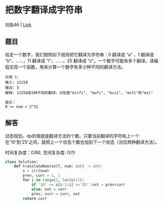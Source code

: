 # 把数字翻译成字符串
剑指46 | [Link](https://leetcode-cn.com/problems/ba-shu-zi-fan-yi-cheng-zi-fu-chuan-lcof/)

## 题目
给定一个数字，我们按照如下规则把它翻译为字符串：0 翻译成 “a” ，1 翻译成 “b”，……，11 翻译成 “l”，……，25 翻译成 “z”。一个数字可能有多个翻译。请编程实现一个函数，用来计算一个数字有多少种不同的翻译方法。
```
示例 1:
输入: 12258
输出: 5
解释: 12258有5种不同的翻译，分别是"bccfi", "bwfi", "bczi", "mcfi"和"mzi"

提示：
0 <= num < 2^31
```

## 解答
动态规划。dp的值就是翻译方法的个数。只要当前翻译的字符和上一个在'10'到'25'之间，就把上一个状态个数也加到下一个状态（对应两种翻译方法）。

时间复杂度：O(N), 空间复杂度: O(1)
```python
class Solution:
    def translateNum(self, num: int) -> int:
        s = str(num)
        prev, curr = 1, 1
        for i in range(2, len(s)+1):
            if '10' <= s[i-2:i] <='25'：nxt = prev+curr
            else: nxt = curr
            prev, curr = curr, nxt
        return curr
```